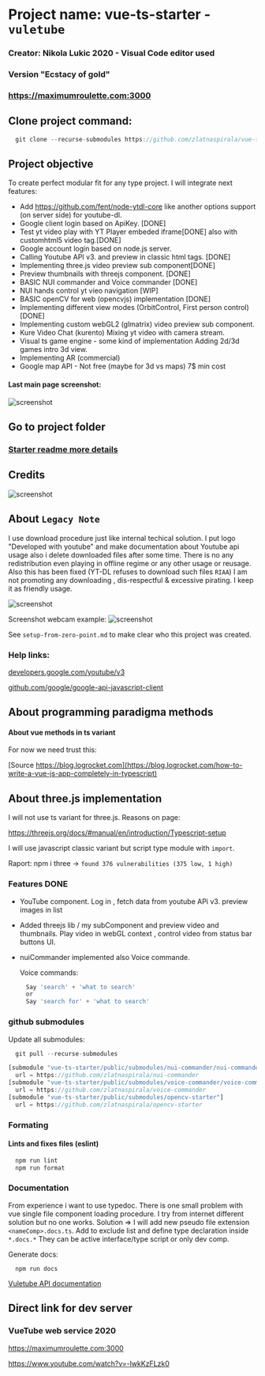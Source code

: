 
# Project name: vue-ts-starter - `vuletube`
### Creator: Nikola Lukic 2020 - Visual Code editor used
### Version "Ecstacy of gold"
### https://maximumroulette.com:3000


## Clone project command:

```js
  git clone --recurse-submodules https://github.com/zlatnaspirala/vue-typescript-starter
```

## Project objective

 To create perfect modular fit for any type project.
  I will integrate next features:

  - Add https://github.com/fent/node-ytdl-core like another options support
     (on server side) for youtube-dl.
  - Google client login based on  ApiKey. [DONE]
  - Test yt video play with YT Player embeded iframe[DONE]
    also with customhtml5 video tag.[DONE]
  - Google account login based on node.js server.
  - Calling Youtube API v3. and preview in classic html tags. [DONE]
  - Implementing three.js video preview sub component[DONE]
  - Preview thumbnails with threejs component. [DONE]
  - BASIC NUI commander and Voice commander [DONE]
  - NUI hands control yt vieo navigation [WIP]
  - BASIC openCV for web (opencvjs) implementation [DONE]
  - Implementing different view modes (OrbitControl, First person control)[DONE]
  - Implementing custom webGL2 (glmatrix) video preview sub component.
  - Kure Video Chat (kurento) Mixing yt video with camera stream.
  - Visual ts game engine - some kind of implementation
    Adding 2d/3d games intro 3d view.
  - Implementing AR (commercial)
  - Google map API - Not free (maybe for 3d vs maps)
    7$ min cost


#### Last main page screenshot:
![screenshot](https://github.com/zlatnaspirala/vue-typescript-starter/blob/master/vuletube.gif)


## Go to project folder
### [Starter readme more details](https://github.com/zlatnaspirala/vue-typescript-starter/tree/master/vue-ts-starter)

## Credits

![screenshot](https://github.com/zlatnaspirala/vue-typescript-starter/blob/master/vue-ts-starter/public/assets/ytlogolight.png)

## About `Legacy Note`

 I use download procedure just like internal techical solution. I put logo "Developed with youtube" and make documentation about
 Youtube api usage also i delete downloaded files after some time.
 There is no any redistribution even playing in offline regime or any other usage or reusage.
 Also this has been fixed (YT-DL refuses to download such files `RIAA`) 
 I am not promoting any downloading , dis-respectful & excessive pirating.
 I keep it as friendly usage.


![screenshot](https://github.com/zlatnaspirala/vue-typescript-starter/blob/master/vue-ts-starter/public/assets/ytlogo.png)


Screenshot webcam example:
![screenshot](https://github.com/zlatnaspirala/vue-typescript-starter/blob/master/screenshot.0.1.3.png)


 See `setup-from-zero-point.md` to make clear who this project was created.

### Help links:

 [developers.google.com/youtube/v3](https://developers.google.com/youtube/v3/getting-started)

 [github.com/google/google-api-javascript-client](https://github.com/google/google-api-javascript-client/blob/master/docs/samples.md)


## About programming paradigma methods ##

####  About vue methods in ts variant ####

For now we need trust this:

[Source https://blog.logrocket.com](https://blog.logrocket.com/how-to-write-a-vue-js-app-completely-in-typescript)

## About three.js implementation ##

I will not use ts variant for three.js.
Reasons on page:

https://threejs.org/docs/#manual/en/introduction/Typescript-setup

I will use javascript classic variant but script type module with `import`.

Raport:
npm i three ->
```found 376 vulnerabilities (375 low, 1 high)```

### Features DONE ###

  - YouTube component. Log in , fetch data from youtube APi v3.
    preview images in list
  - Added threejs lib / my subComponent and preview video and thumbnails.
    Play video in webGL context , control video from status bar buttons UI.
  - nuiCommander implemented also Voice commande.

    Voice commands:
```js
     Say 'search' + 'what to search'
     or
     Say 'search for' + 'what to search'
```

### github submodules

Update all submodules:
```js
  git pull --recurse-submodules
```

```js
[submodule "vue-ts-starter/public/submodules/nui-commander/nui-commander"]
  url = https://github.com/zlatnaspirala/nui-commander
[submodule "vue-ts-starter/public/submodules/voice-commander/voice-commander"]
  url = https://github.com/zlatnaspirala/voice-commander
[submodule "vue-ts-starter/public/submodules/opencv-starter"]
  url = https://github.com/zlatnaspirala/opencv-starter
```

### Formating

#### Lints and fixes files (eslint)

```bash
  npm run lint
  npm run format
```

### Documentation

  From experience i want to use typedoc. There is one small problem with vue single file component
  loading procedure. I try from internet different solution but no one works.
  Solution =>
  I will add new pseudo file extension `<nameComp>.docs.ts`.
  Add to exclude list and define type declaration inside `*.docs.*`
  They can be active interface/type script or only dev comp.

Generate docs:
```
  npm run docs
```

 [Vuletube API documentation](https://maximumroulette.com/applications/vue-project/vue-typescript-starter/vue-ts-starter/docs/globals.html)


## Direct link for dev server

### VueTube web service 2020

https://maximumroulette.com:3000

https://www.youtube.com/watch?v=-lwkKzFLzk0
